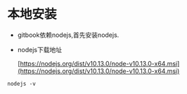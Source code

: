# 本地安装

* gitbook依赖nodejs,首先安装nodejs.

* nodejs下载地址

  [https://nodejs.org/dist/v10.13.0/node-v10.13.0-x64.msi](https://nodejs.org/dist/v10.13.0/node-v10.13.0-x64.msi)

```
nodejs -v
```



